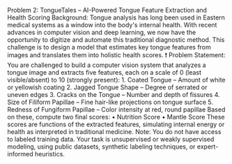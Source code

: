 Problem 2: TongueTales – AI-Powered Tongue Feature Extraction and Health Scoring
Background:
Tongue analysis has long been used in Eastern medical systems as a window into the body's internal health. With recent advances in computer vision and deep learning, we now have the opportunity to digitize and automate this traditional diagnostic method. This challenge is to design a model that estimates key tongue features from images and translates them into holistic health scores.
❗ Problem Statement:
You are challenged to build a computer vision system that analyzes a tongue image and extracts five features, each on a scale of 0 (least visible/absent) to 10 (strongly present):
1.
Coated Tongue – Amount of white or yellowish coating
2.
Jagged Tongue Shape – Degree of serrated or uneven edges
3.
Cracks on the Tongue – Number and depth of fissures
4.
Size of Filiform Papillae – Fine hair-like projections on tongue surface
5.
Redness of Fungiform Papillae – Color intensity at red, round papillae
Based on these, compute two final scores: • Nutrition Score • Mantle Score
These scores are functions of the extracted features, simulating internal energy or health as interpreted in traditional medicine.
Note: You do not have access to labeled training data. Your task is unsupervised or weakly supervised modeling, using public datasets, synthetic labeling techniques, or expert-informed heuristics.
